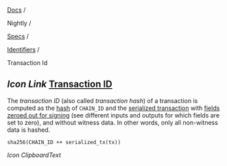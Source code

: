[Docs](https://docs.fuel.network/) /

Nightly  /

[Specs](https://docs.fuel.network/docs/nightly/specs/) /

[Identifiers](https://docs.fuel.network/docs/nightly/specs/identifiers/) /

Transaction Id

## _Icon Link_ [Transaction ID](https://docs.fuel.network/docs/nightly/specs/identifiers/transaction-id/\#transaction-id)

The _transaction ID_ (also called _transaction hash_) of a transaction is computed as
the [hash](https://docs.fuel.network/docs/nightly/specs/protocol/cryptographic-primitives/#hashing) of `CHAIN_ID` and the
[serialized transaction](https://docs.fuel.network/docs/nightly/specs/tx-format/transaction/) with [fields zeroed out for signing](https://docs.fuel.network/docs/nightly/specs/tx-format/)
(see different inputs and outputs for which fields are set to zero), and without witness data. In other words, only
all non-witness data is hashed.

```fuel_Box fuel_Box-idXKMmm-css
sha256(CHAIN_ID ++ serialized_tx(tx))
```

_Icon ClipboardText_